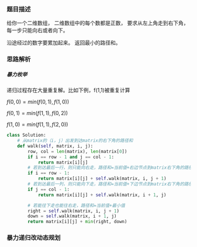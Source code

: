 ### 题目描述

给你一个二维数组， 二维数组中的每个数都是正数， 要求从左上角走到右下角， 每一步只能向右或者向下。 

沿途经过的数字要累加起来。 返回最小的路径和。

### 思路解析

##### 暴力枚举

递归过程存在大量重复解。比如下例，f(1,1)被重复计算

$f(0,0)=min(f(0,1),f(1,0))$

$f(0,1)=min(f(1,1),f(0,2))$

$f(1,0)=min(f(1,1),f(2,0))$

```python
class Solution:
    # 从matrix的（i，j）出发到达matrix的右下角的路径和
    def walk(self, matrix, i, j):
        row, col = len(matrix), len(matrix[0])
        if i == row - 1 and j == col - 1:
            return matrix[i][j]
        # 若到达最后一行，则只能向右走，路径和=当前值+右边节点到matrix右下角的路径
        if i == row - 1:
            return matrix[i][j] + self.walk(matrix, i, j + 1)
        # 若到达最后一列，则只能向下走，路径和=当前值+下边节点到matrix右下角的路径
        if j == col - 1:
            return matrix[i][j] + self.walk(matrix, i + 1, j)

        # 若能往下走也能往右走，路径和=当前值+最小值
        right = self.walk(matrix, i, j + 1)
        down = self.walk(matrix, i + 1, j)
        return matrix[i][j] + min(right, down)

```
### 暴力递归改动态规划


